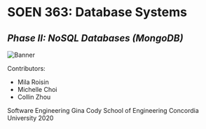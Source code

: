 # SOEN 363: Database Systems
*Phase II: NoSQL Databases (MongoDB)*
---
![Banner](https://raw.githubusercontent.com/milaroisin/soen363-databasesystems-phase2/master/Banner%20Image.jpg)


Contributors:
- Mila Roisin
- Michelle Choi
- Collin Zhou

Software Engineering
Gina Cody School of Engineering
Concordia University 2020
